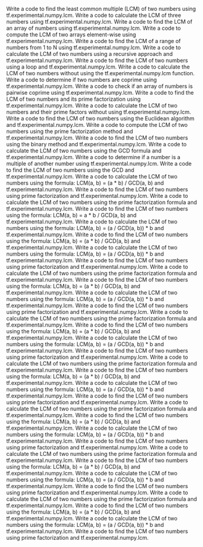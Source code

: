 Write a code to find the least common multiple (LCM) of two numbers using tf.experimental.numpy.lcm.
Write a code to calculate the LCM of three numbers using tf.experimental.numpy.lcm.
Write a code to find the LCM of an array of numbers using tf.experimental.numpy.lcm.
Write a code to compute the LCM of two arrays element-wise using tf.experimental.numpy.lcm.
Write a code to find the LCM of a range of numbers from 1 to N using tf.experimental.numpy.lcm.
Write a code to calculate the LCM of two numbers using a recursive approach and tf.experimental.numpy.lcm.
Write a code to find the LCM of two numbers using a loop and tf.experimental.numpy.lcm.
Write a code to calculate the LCM of two numbers without using the tf.experimental.numpy.lcm function.
Write a code to determine if two numbers are coprime using tf.experimental.numpy.lcm.
Write a code to check if an array of numbers is pairwise coprime using tf.experimental.numpy.lcm.
Write a code to find the LCM of two numbers and its prime factorization using tf.experimental.numpy.lcm.
Write a code to calculate the LCM of two numbers and their prime factors without using tf.experimental.numpy.lcm.
Write a code to find the LCM of two numbers using the Euclidean algorithm and tf.experimental.numpy.lcm.
Write a code to compute the LCM of two numbers using the prime factorization method and tf.experimental.numpy.lcm.
Write a code to find the LCM of two numbers using the binary method and tf.experimental.numpy.lcm.
Write a code to calculate the LCM of two numbers using the GCD formula and tf.experimental.numpy.lcm.
Write a code to determine if a number is a multiple of another number using tf.experimental.numpy.lcm.
Write a code to find the LCM of two numbers using the GCD and tf.experimental.numpy.lcm.
Write a code to calculate the LCM of two numbers using the formula: LCM(a, b) = (a * b) / GCD(a, b) and tf.experimental.numpy.lcm.
Write a code to find the LCM of two numbers using prime factorization and tf.experimental.numpy.lcm.
Write a code to calculate the LCM of two numbers using the prime factorization formula and tf.experimental.numpy.lcm.
Write a code to find the LCM of two numbers using the formula: LCM(a, b) = a * b / GCD(a, b) and tf.experimental.numpy.lcm.
Write a code to calculate the LCM of two numbers using the formula: LCM(a, b) = (a / GCD(a, b)) * b and tf.experimental.numpy.lcm.
Write a code to find the LCM of two numbers using the formula: LCM(a, b) = (a * b) / GCD(a, b) and tf.experimental.numpy.lcm.
Write a code to calculate the LCM of two numbers using the formula: LCM(a, b) = (a / GCD(a, b)) * b and tf.experimental.numpy.lcm.
Write a code to find the LCM of two numbers using prime factorization and tf.experimental.numpy.lcm.
Write a code to calculate the LCM of two numbers using the prime factorization formula and tf.experimental.numpy.lcm.
Write a code to find the LCM of two numbers using the formula: LCM(a, b) = (a * b) / GCD(a, b) and tf.experimental.numpy.lcm.
Write a code to calculate the LCM of two numbers using the formula: LCM(a, b) = (a / GCD(a, b)) * b and tf.experimental.numpy.lcm.
Write a code to find the LCM of two numbers using prime factorization and tf.experimental.numpy.lcm.
Write a code to calculate the LCM of two numbers using the prime factorization formula and tf.experimental.numpy.lcm.
Write a code to find the LCM of two numbers using the formula: LCM(a, b) = (a * b) / GCD(a, b) and tf.experimental.numpy.lcm.
Write a code to calculate the LCM of two numbers using the formula: LCM(a, b) = (a / GCD(a, b)) * b and tf.experimental.numpy.lcm.
Write a code to find the LCM of two numbers using prime factorization and tf.experimental.numpy.lcm.
Write a code to calculate the LCM of two numbers using the prime factorization formula and tf.experimental.numpy.lcm.
Write a code to find the LCM of two numbers using the formula: LCM(a, b) = (a * b) / GCD(a, b) and tf.experimental.numpy.lcm.
Write a code to calculate the LCM of two numbers using the formula: LCM(a, b) = (a / GCD(a, b)) * b and tf.experimental.numpy.lcm.
Write a code to find the LCM of two numbers using prime factorization and tf.experimental.numpy.lcm.
Write a code to calculate the LCM of two numbers using the prime factorization formula and tf.experimental.numpy.lcm.
Write a code to find the LCM of two numbers using the formula: LCM(a, b) = (a * b) / GCD(a, b) and tf.experimental.numpy.lcm.
Write a code to calculate the LCM of two numbers using the formula: LCM(a, b) = (a / GCD(a, b)) * b and tf.experimental.numpy.lcm.
Write a code to find the LCM of two numbers using prime factorization and tf.experimental.numpy.lcm.
Write a code to calculate the LCM of two numbers using the prime factorization formula and tf.experimental.numpy.lcm.
Write a code to find the LCM of two numbers using the formula: LCM(a, b) = (a * b) / GCD(a, b) and tf.experimental.numpy.lcm.
Write a code to calculate the LCM of two numbers using the formula: LCM(a, b) = (a / GCD(a, b)) * b and tf.experimental.numpy.lcm.
Write a code to find the LCM of two numbers using prime factorization and tf.experimental.numpy.lcm.
Write a code to calculate the LCM of two numbers using the prime factorization formula and tf.experimental.numpy.lcm.
Write a code to find the LCM of two numbers using the formula: LCM(a, b) = (a * b) / GCD(a, b) and tf.experimental.numpy.lcm.
Write a code to calculate the LCM of two numbers using the formula: LCM(a, b) = (a / GCD(a, b)) * b and tf.experimental.numpy.lcm.
Write a code to find the LCM of two numbers using prime factorization and tf.experimental.numpy.lcm.